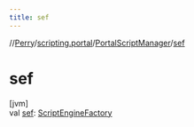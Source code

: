 ```yaml
---
title: sef
---
```

//[Perry](../../../index.html)/[scripting.portal](../index.html)/[PortalScriptManager](index.html)/[sef](sef.html)



# sef



[jvm]\
val [sef](sef.html): [ScriptEngineFactory](https://docs.oracle.com/javase/8/docs/api/javax/script/ScriptEngineFactory.html)




